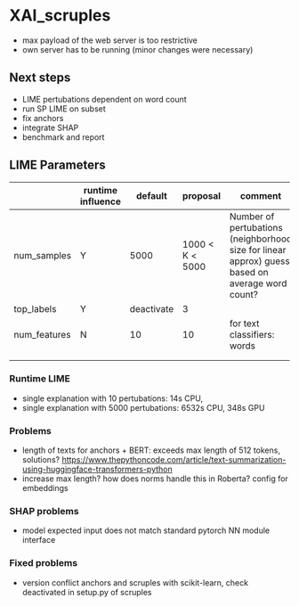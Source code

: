 # XAI_scruples

- max payload of the web server is too restrictive
- own server has to be running (minor changes were necessary)

## Next steps
- LIME pertubations dependent on word count
- run SP LIME on subset
- fix anchors
- integrate SHAP
- benchmark and report

## LIME Parameters
|              | runtime influence | default    | proposal        | comment                                                                                            |
|--------------|-------------------|------------|-----------------|----------------------------------------------------------------------------------------------------|
| num_samples  | Y                 | 5000       | 1000 < K < 5000 | Number of pertubations (neighborhood size for linear approx)  guess based on average word count?   |
| top_labels   | Y                 | deactivate | 3               |                                                                                                    |
| num_features | N                 | 10         | 10              | for text classifiers: words                                                                        |
|              |                   |            |                 |                                                                                                    |
|              |                   |            |                 |                                                                                                    |

### Runtime LIME

- single explanation with 10 pertubations: 14s CPU, 
- single explanation with 5000 pertubations: 6532s CPU, 348s GPU


### Problems

- length of texts for anchors + BERT: exceeds max length of 512 tokens, solutions? https://www.thepythoncode.com/article/text-summarization-using-huggingface-transformers-python 
-  increase max length? how does norms handle this in Roberta? config for embeddings 


### SHAP problems

- model expected input does not match standard pytorch NN module interface


### Fixed problems

- version conflict anchors and scruples with scikit-learn, check deactivated in setup.py of scruples


